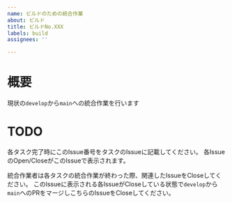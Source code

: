 ```yaml
---
name: ビルドのための統合作業
about: ビルド
title: ビルドNo.XXX
labels: build
assignees: ''

---
```


# 概要
現状の`develop`から`main`への統合作業を行います

# TODO
各タスク完了時にこのIssue番号をタスクのIssueに記載してください。
各IssueのOpen/CloseがこのIssueで表示されます。

統合作業者は各タスクの統合作業が終わった際、関連したIssueをCloseしてください。
このIssueに表示される各IssueがCloseしている状態で`develop`から`main`へのPRをマージしこちらのIssueをCloseしてください。
